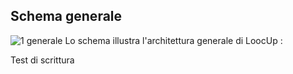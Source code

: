 ## Schema generale
![1 generale](https://doc.smeup.com/immagini/WETEST/1%20generale.png) Lo schema illustra l'architettura generale di LoocUp : 

Test di scrittura
